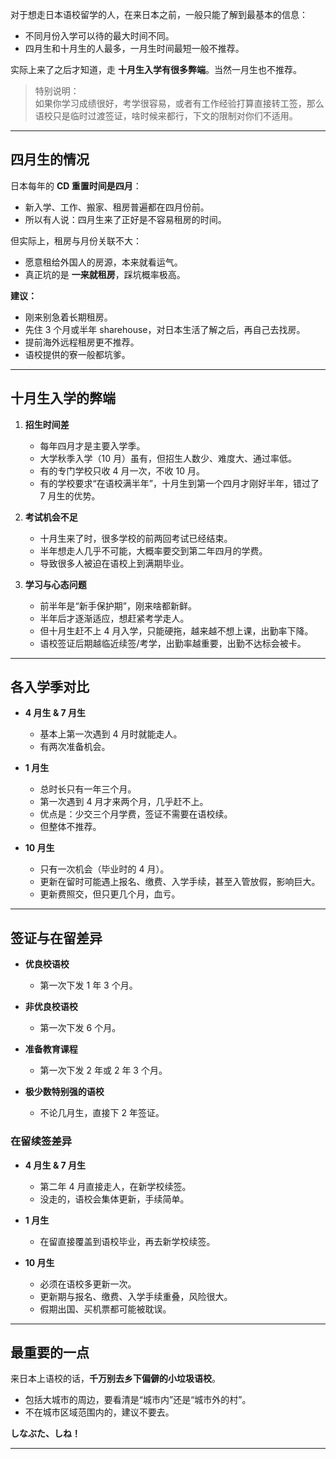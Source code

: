 
对于想走日本语校留学的人，在来日本之前，一般只能了解到最基本的信息：  
- 不同月份入学可以待的最大时间不同。  
- 四月生和十月生的人最多，一月生时间最短一般不推荐。  

实际上来了之后才知道，走 **十月生入学有很多弊端**。当然一月生也不推荐。  

> 特别说明：  
> 如果你学习成绩很好，考学很容易，或者有工作经验打算直接转工签，那么语校只是临时过渡签证，啥时候来都行，下文的限制对你们不适用。  

---

## 四月生的情况
日本每年的 **CD 重置时间是四月**：  
- 新入学、工作、搬家、租房普遍都在四月份前。  
- 所以有人说：四月生来了正好是不容易租房的时间。  

但实际上，租房与月份关联不大：  
- 愿意租给外国人的房源，本来就看运气。  
- 真正坑的是 **一来就租房**，踩坑概率极高。  

**建议：**  
- 刚来别急着长期租房。  
- 先住 3 个月或半年 sharehouse，对日本生活了解之后，再自己去找房。  
- 提前海外远程租房更不推荐。  
- 语校提供的寮一般都坑爹。  

---

## 十月生入学的弊端

1. **招生时间差**  
   - 每年四月才是主要入学季。  
   - 大学秋季入学（10 月）虽有，但招生人数少、难度大、通过率低。  
   - 有的专门学校只收 4 月一次，不收 10 月。  
   - 有的学校要求“在语校满半年”，十月生到第一个四月才刚好半年，错过了 7 月生的优势。  

2. **考试机会不足**  
   - 十月生来了时，很多学校的前两回考试已经结束。  
   - 半年想走人几乎不可能，大概率要交到第二年四月的学费。  
   - 导致很多人被迫在语校上到满期毕业。  

3. **学习与心态问题**  
   - 前半年是“新手保护期”，刚来啥都新鲜。  
   - 半年后才逐渐适应，想赶紧考学走人。  
   - 但十月生赶不上 4 月入学，只能硬拖，越来越不想上课，出勤率下降。  
   - 语校签证后期越临近续签/考学，出勤率越重要，出勤不达标会被卡。  

---

## 各入学季对比

- **4 月生 & 7 月生**  
  - 基本上第一次遇到 4 月时就能走人。  
  - 有两次准备机会。  

- **1 月生**  
  - 总时长只有一年三个月。  
  - 第一次遇到 4 月才来两个月，几乎赶不上。  
  - 优点是：少交三个月学费，签证不需要在语校续。  
  - 但整体不推荐。  

- **10 月生**  
  - 只有一次机会（毕业时的 4 月）。  
  - 更新在留时可能遇上报名、缴费、入学手续，甚至入管放假，影响巨大。  
  - 更新费照交，但只更几个月，血亏。  

---

## 签证与在留差异

- **优良校语校**  
  - 第一次下发 1 年 3 个月。  

- **非优良校语校**  
  - 第一次下发 6 个月。  

- **准备教育课程**  
  - 第一次下发 2 年或 2 年 3 个月。  

- **极少数特别强的语校**  
  - 不论几月生，直接下 2 年签证。  

### 在留续签差异
- **4 月生 & 7 月生**  
  - 第二年 4 月直接走人，在新学校续签。  
  - 没走的，语校会集体更新，手续简单。  

- **1 月生**  
  - 在留直接覆盖到语校毕业，再去新学校续签。  

- **10 月生**  
  - 必须在语校多更新一次。  
  - 更新期与报名、缴费、入学手续重叠，风险很大。  
  - 假期出国、买机票都可能被耽误。  

---

## 最重要的一点
来日本上语校的话，**千万别去乡下偏僻的小垃圾语校**。  
- 包括大城市的周边，要看清是“城市内”还是“城市外的村”。  
- 不在城市区域范围内的，建议不要去。  

**しなぶた、しね！**

---

